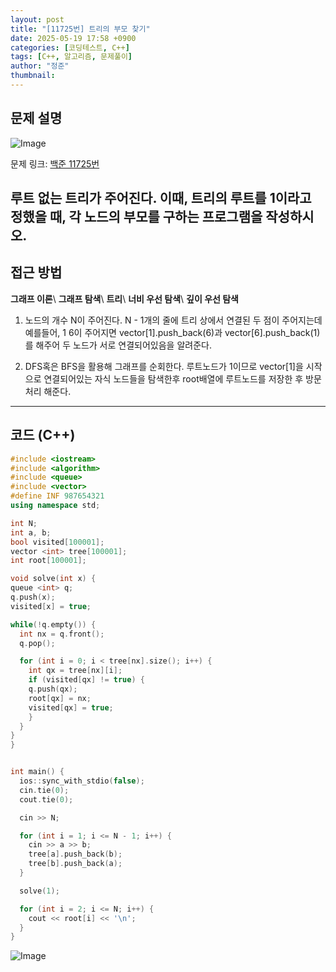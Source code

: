 ```yaml
---
layout: post
title: "[11725번] 트리의 부모 찾기"
date: 2025-05-19 17:58 +0900
categories: [코딩테스트, C++]
tags: [C++, 알고리즘, 문제풀이]
author: "정준"
thumbnail: 
---
```


## 문제 설명

![Image](https://github.com/user-attachments/assets/3065d2bc-8b29-4441-bf2f-89cdd34e3aac)

문제 링크: [백준 11725번](https://www.acmicpc.net/problem/11725)

루트 없는 트리가 주어진다. 이때, 트리의 루트를 1이라고 정했을 때, 각 노드의 부모를 구하는 프로그램을 작성하시오.
---

## 접근 방법

**그래프 이론**\\
**그래프 탐색**\\
**트리**\\
**너비 우선 탐색**\\
**깊이 우선 탐색**

1. 노드의 개수 N이 주어진다. N - 1개의 줄에 트리 상에서 연결된 두 점이 주어지는데 예를들어, 1 6이 주어지면 vector[1].push_back(6)과 vector[6].push_back(1)를 해주어 두 노드가 서로 연결되어있음을 알려준다.

2. DFS혹은 BFS을 활용해 그래프를 순회한다. 루트노드가 1이므로 vector[1]을 시작으로 연결되어있는 자식 노드들을 탐색한후 root배열에 루트노드를 저장한 후 방문처리 해준다.
---

## 코드 (C++)

```cpp
#include <iostream>
#include <algorithm>
#include <queue>
#include <vector>
#define INF 987654321
using namespace std;

int N;
int a, b;
bool visited[100001];
vector <int> tree[100001];
int root[100001];

void solve(int x) {
queue <int> q;
q.push(x);
visited[x] = true;

while(!q.empty()) {
  int nx = q.front();
  q.pop();

  for (int i = 0; i < tree[nx].size(); i++) {
    int qx = tree[nx][i];
    if (visited[qx] != true) {
    q.push(qx);
    root[qx] = nx;
    visited[qx] = true;
    }
  }
}
}


int main() { 
  ios::sync_with_stdio(false);
  cin.tie(0);
  cout.tie(0);

  cin >> N;

  for (int i = 1; i <= N - 1; i++) {
    cin >> a >> b;
    tree[a].push_back(b);
    tree[b].push_back(a);
  }

  solve(1);

  for (int i = 2; i <= N; i++) {
    cout << root[i] << '\n'; 
  }
}
```

![Image](https://github.com/user-attachments/assets/462ac37b-06c6-4d45-83eb-f6b801e9cac5)

